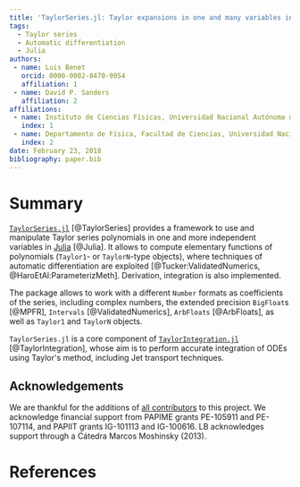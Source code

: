 ```yaml
---
title: 'TaylorSeries.jl: Taylor expansions in one and many variables in Julia'
tags:
  - Taylor series
  - Automatic differentiation
  - Julia
authors:
 - name: Luis Benet
   orcid: 0000-0002-8470-9054
   affiliation: 1
 - name: David P. Sanders
   affiliation: 2
affiliations:
 - name: Instituto de Ciencias Físicas, Universidad Nacional Autónoma de México (UNAM)
   index: 1
 - name: Departamento de Física, Facultad de Ciencias, Universidad Nacional Autónoma de México (UNAM)
   index: 2
date: February 23, 2018
bibliography: paper.bib
---
```


# Summary

[`TaylorSeries.jl`](https://github.com/JuliaDiff/TaylorSeries.jl)
[@TaylorSeries] provides a framework to use and manipulate
Taylor series polynomials in one and more independent variables
in [Julia](https://julialang.org) [@Julia]. It allows to compute
elementary functions of
polynomials (`Taylor1`- or `TaylorN`-type objects), where
techniques of automatic differentiation are exploited
[@Tucker:ValidatedNumerics, @HaroEtAl:ParameterizMeth]. Derivation,
integration is also implemented.

The package allows to work with a different `Number` formats
as coefficients of the series, including complex numbers,
the extended precision `BigFloat`s [@MPFR],
`Intervals` [@ValidatedNumerics], `ArbFloats` [@ArbFloats],
as well as `Taylor1` and `TaylorN` objects.

`TaylorSeries.jl` is a core component of
[`TaylorIntegration.jl`](https://github.com/PerezHz/TaylorIntegration.jl)
[@TaylorIntegration], whose aim is to perform accurate integration
of ODEs using Taylor's method, including Jet transport techniques.

## Acknowledgements

We are thankful for the additions of
[all contributors](https://github.com/JuliaDiff/TaylorSeries.jl/graphs/contributors)
to this project. We acknowledge financial support from PAPIME grants
PE-105911 and PE-107114, and PAPIIT grants IG-101113 and IG-100616. LB
acknowledges support through a Cátedra Marcos Moshinsky (2013).

# References
